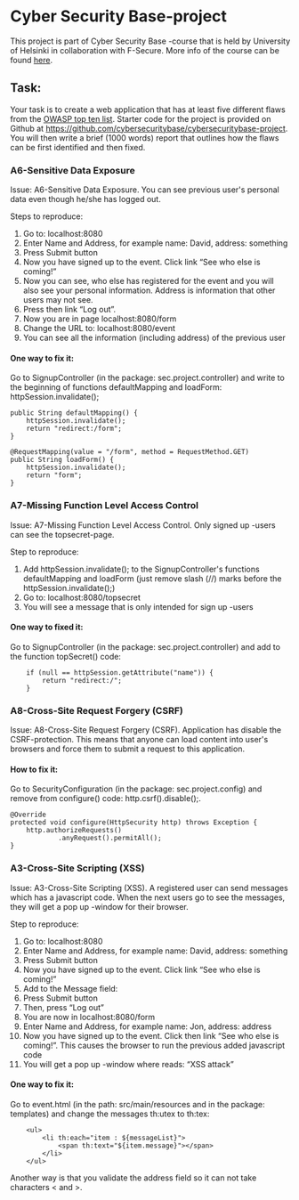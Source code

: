 # Cyber Security Base-project

This project is part of Cyber Security Base -course that is held by University of Helsinki in collaboration with F-Secure.
More info of the course can be found [here](https://cybersecuritybase.github.io/).

## Task:
Your task is to create a web application that has at least five different flaws from the 
[OWASP top ten list](https://www.owasp.org/index.php/Top_10_2013-Top_10). Starter code for the project is provided on Github at 
https://github.com/cybersecuritybase/cybersecuritybase-project. You will then write a brief (1000 words) report that outlines how 
the flaws can be first identified and then fixed.

### A6-Sensitive Data Exposure
Issue: A6-Sensitive Data Exposure. You can see previous user's personal data even though he/she has logged out.

Steps to reproduce:
1. Go to: localhost:8080
2. Enter Name and Address, for example name: David, address: something
3. Press Submit button
4. Now you have signed up to the event. Click link “See who else is coming!”
5. Now you can see, who else has registered for the event and you will also see your personal information. Address is information that other users may not see.
6. Press then link “Log out”.
7. Now you are in page localhost:8080/form
8. Change the URL to: localhost:8080/event
9. You can see all the information (including address) of the previous user

#### One way to fix it:
Go to SignupController (in the package: sec.project.controller) and write to the beginning of functions defaultMapping and loadForm: httpSession.invalidate(); 

    public String defaultMapping() {
        httpSession.invalidate();
        return "redirect:/form";
    }
    
    @RequestMapping(value = "/form", method = RequestMethod.GET)
    public String loadForm() {
        httpSession.invalidate();
        return "form";
    }


### A7-Missing Function Level Access Control
Issue: A7-Missing Function Level Access Control. Only signed up -users can see the topsecret-page.

Step to  reproduce:
1. Add httpSession.invalidate(); to the SignupController's functions defaultMapping and loadForm  (just remove slash (//) marks before the httpSession.invalidate();)
2. Go to: localhost:8080/topsecret
3. You will see a message that is only intended for sign up -users

#### One way to fixed it:
Go to SignupController (in the package: sec.project.controller) and add to the function topSecret() code: 

        if (null == httpSession.getAttribute("name")) {
            return "redirect:/";
        }


### A8-Cross-Site Request Forgery (CSRF)
Issue: A8-Cross-Site Request Forgery (CSRF). Application has disable the CSRF-protection. This means that anyone can 
load content into user's browsers and force them to submit a request to this application.

#### How to fix it:
Go to SecurityConfiguration (in the package: sec.project.config) and remove from configure() code: http.csrf().disable();.

    @Override
    protected void configure(HttpSecurity http) throws Exception {
        http.authorizeRequests()
                .anyRequest().permitAll();
    }

### A3-Cross-Site Scripting (XSS)
Issue: A3-Cross-Site Scripting (XSS). A registered user can send messages which has a javascript code. When the next users go to see the messages, they will get a pop up -window for their browser.

Step to  reproduce:
1. Go to: localhost:8080
2. Enter Name and Address, for example name: David, address: something
3. Press Submit button
4. Now you have signed up to the event. Click link “See who else is coming!”
5. Add to the Message field: <script>alert("XSS attack!!");</script>
6. Press Submit button
7. Then, press “Log out”
8. You are now in localhost:8080/form
9. Enter Name and Address, for example name: Jon, address: address
10. Now you have signed up to the event. Click then link “See who else is coming!”. This causes the browser to run the previous added javascript code
10. You will get a pop up -window where reads: “XSS attack”

#### One way to fix it:
Go to event.html (in the path: src/main/resources and in the package: templates) and change the messages th:utex to th:tex:

        <ul>
            <li th:each="item : ${messageList}">
                <span th:text="${item.message}"></span>
            </li>
        </ul>

Another way is that you validate the address field so it can not take characters < and >.
